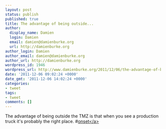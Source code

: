 ```yaml
---
layout: post
status: publish
published: true
title: The advantage of being outside...
author:
  display_name: Damien
  login: Damien
  email: damien@damienburke.org
  url: http://damienburke.org
author_login: Damien
author_email: damien@damienburke.org
author_url: http://damienburke.org
wordpress_id: 1946
wordpress_url: http://www.damienburke.org/2011/12/06/the-advantage-of-being-outside/
date: '2011-12-06 09:02:24 +0000'
date_gmt: '2011-12-06 14:02:24 +0000'
categories:
- tweet
tags:
- tweet
comments: []
---
```

<p>The advantage of being outside the TMZ is that when you see a production truck it's probably the right place. #<a href="http:&#47;&#47;search.twitter.com&#47;search?q=%23onset" class="aktt_hashtag">onset<&#47;a></p>
